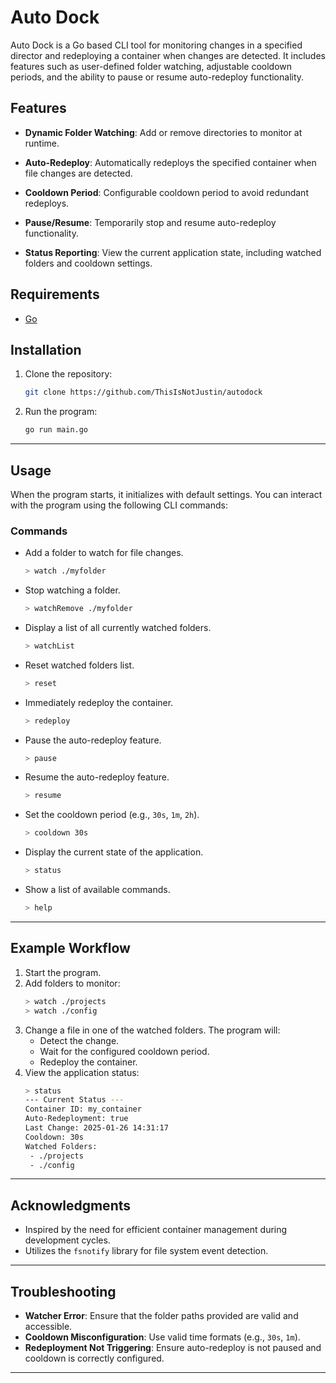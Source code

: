 # Auto Dock

Auto Dock is a Go based CLI tool for monitoring changes in a specified director and redeploying a container when changes are detected. It includes features such as user-defined folder watching, adjustable cooldown periods, and the ability to pause or resume auto-redeploy functionality.

## Features

- **Dynamic Folder Watching**: Add or remove directories to monitor at runtime.

- **Auto-Redeploy**: Automatically redeploys the specified container when file changes are detected.

- **Cooldown Period**: Configurable cooldown period to avoid redundant redeploys.

- **Pause/Resume**: Temporarily stop and resume auto-redeploy functionality.

- **Status Reporting**: View the current application state, including watched folders and cooldown settings.

## Requirements

- [Go](https://golang.org/dl/)

## Installation

1. Clone the repository:
   ```bash
   git clone https://github.com/ThisIsNotJustin/autodock
   ```
3. Run the program:
   ```bash
   go run main.go
   ```

---

## Usage

When the program starts, it initializes with default settings. You can interact with the program using the following CLI commands:

### Commands

- Add a folder to watch for file changes.
  ```bash
  > watch ./myfolder
  ```
- Stop watching a folder.
  ```bash
  > watchRemove ./myfolder
  ```
- Display a list of all currently watched folders.
  ```bash
  > watchList
  ```
- Reset watched folders list.
  ```bash
  > reset
  ```
- Immediately redeploy the container.
  ```bash
  > redeploy
  ```
- Pause the auto-redeploy feature.
  ```bash
  > pause
  ```
- Resume the auto-redeploy feature.
  ```bash
  > resume
  ```
- Set the cooldown period (e.g., `30s`, `1m`, `2h`).
  ```bash
  > cooldown 30s
  ```
- Display the current state of the application.
  ```bash
  > status
  ```
- Show a list of available commands.
  ```bash
  > help
  ```

---

## Example Workflow

1. Start the program.
2. Add folders to monitor:
   ```bash
   > watch ./projects
   > watch ./config
   ```
3. Change a file in one of the watched folders. The program will:
   - Detect the change.
   - Wait for the configured cooldown period.
   - Redeploy the container.
4. View the application status:
   ```bash
   > status
   --- Current Status ---
   Container ID: my_container
   Auto-Redeployment: true
   Last Change: 2025-01-26 14:31:17
   Cooldown: 30s
   Watched Folders:
    - ./projects
    - ./config
   ```

---

## Acknowledgments

- Inspired by the need for efficient container management during development cycles.
- Utilizes the `fsnotify` library for file system event detection.

---

## Troubleshooting

- **Watcher Error**: Ensure that the folder paths provided are valid and accessible.
- **Cooldown Misconfiguration**: Use valid time formats (e.g., `30s`, `1m`).
- **Redeployment Not Triggering**: Ensure auto-redeploy is not paused and cooldown is correctly configured.

---